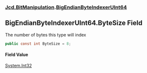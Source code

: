### [Jcd.BitManipulation](Jcd.BitManipulation.md 'Jcd.BitManipulation').[BigEndianByteIndexerUInt64](Jcd.BitManipulation.BigEndianByteIndexerUInt64.md 'Jcd.BitManipulation.BigEndianByteIndexerUInt64')

## BigEndianByteIndexerUInt64.ByteSize Field

The number of bytes this type will index

```csharp
public const int ByteSize = 8;
```

#### Field Value
[System.Int32](https://docs.microsoft.com/en-us/dotnet/api/System.Int32 'System.Int32')